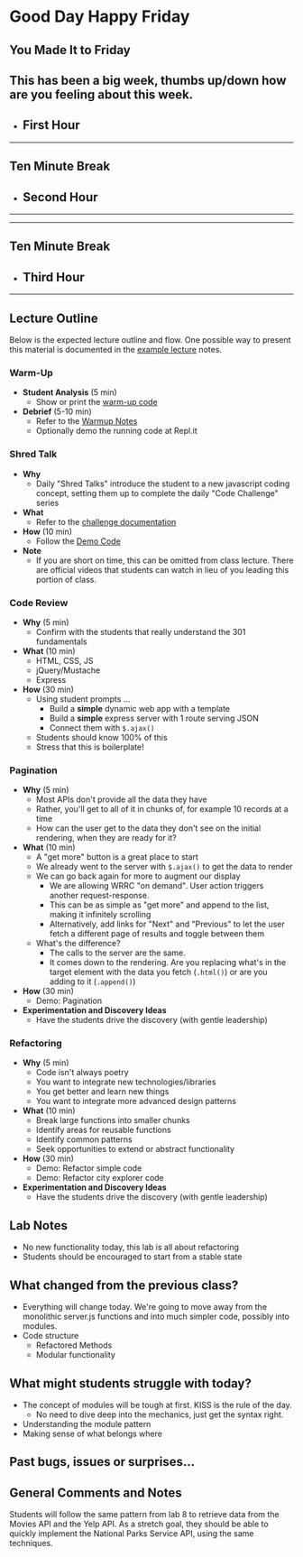 # Good Day Happy Friday
**You Made It to Friday**
--- 

## This has been a big week, thumbs up/down how are you feeling about this week.



- ## First Hour


---
## Ten Minute Break
- ## Second Hour
---

---
## Ten Minute Break
- ## Third Hour
---
## Lecture Outline

Below is the expected lecture outline and flow. One possible way to present this material is documented in the [example lecture](../facilitator/LECTURE-EXAMPLE.md) notes.

### Warm-Up

- **Student Analysis** (5 min)
  - Show or print the [warm-up code](../warm-up/warm-up.md)
- **Debrief** (5-10 min)
  - Refer to the [Warmup Notes](../warm-up/NOTES.md)
  - Optionally demo the running code at Repl.it

### Shred Talk

- **Why**
  - Daily "Shred Talks" introduce the student to a new javascript coding concept, setting them up to complete the daily "Code Challenge" series
- **What**
  - Refer to the [challenge documentation](../challenges/README.md)
- **How** (10 min)
  - Follow the [Demo Code](../challenges/DEMO.md)
- **Note**
  - If you are short on time, this can be omitted from class lecture. There are official videos that students can watch in lieu of you leading this portion of class.

### Code Review

- **Why** (5 min)
  - Confirm with the students that really understand the 301 fundamentals
- **What** (10 min)
  - HTML, CSS, JS
  - jQuery/Mustache
  - Express
- **How** (30 min)
  - Using student prompts ...
    - Build a **simple** dynamic web app with a template
    - Build a **simple** express server with 1 route serving JSON
    - Connect them with `$.ajax()`
  - Students should know 100% of this
  - Stress that this is boilerplate!

### Pagination

- **Why** (5 min)
  - Most APIs don't provide all the data they have
  - Rather, you'll get to all of it in chunks of, for example 10 records at a time
  - How can the user get to the data they don't see on the initial rendering, when they are ready for it?
- **What** (10 min)
  - A "get more" button is a great place to start
  - We already went to the server with `$.ajax()` to get the data to render
  - We can go back again for more to augment our display
    - We are allowing WRRC "on demand". User action triggers another request-response. 
    - This can be as simple as "get more" and append to the list, making it infinitely scrolling
    - Alternatively, add links for "Next" and "Previous" to let the user fetch a different page of results and toggle between them
  - What's the difference?
    - The calls to the server are the same.
    - It comes down to the rendering. Are you replacing what's in the target element with the data you fetch (`.html()`) or are you adding to it (`.append()`)
- **How** (30 min)
  - Demo: Pagination
- **Experimentation and Discovery Ideas**
  - Have the students drive the discovery (with gentle leadership)

### Refactoring

- **Why** (5 min)
  - Code isn't always poetry
  - You want to integrate new technologies/libraries
  - You get better and learn new things
  - You want to integrate more advanced design patterns
- **What** (10 min)
  - Break large functions into smaller chunks
  - Identify areas for reusable functions
  - Identify common patterns
  - Seek opportunities to extend or abstract functionality
- **How** (30 min)
  - Demo: Refactor simple code
  - Demo: Refactor city explorer code
- **Experimentation and Discovery Ideas**
  - Have the students drive the discovery (with gentle leadership)

## Lab Notes

- No new functionality today, this lab is all about refactoring
- Students should be encouraged to start from a stable state

## What changed from the previous class?

- Everything will change today. We're going to move away from the monolithic server.js functions and into much simpler code, possibly into modules.
- Code structure
  - Refactored Methods
  - Modular functionality

## What might students struggle with today?

- The concept of modules will be tough at first. KISS is the rule of the day.
  - No need to dive deep into the mechanics, just get the syntax right.
- Understanding the module pattern
- Making sense of what belongs where

## Past bugs, issues or surprises...

## General Comments and Notes

Students will follow the same pattern from lab 8 to retrieve data from the Movies API and the Yelp API. As a stretch goal, they should be able to quickly implement the National Parks Service API, using the same techniques.